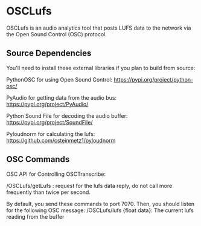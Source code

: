 # OSCLufs
OSCLufs is an audio analytics tool that posts LUFS data to the network via the Open Sound Control (OSC) protocol. 

## Source Dependencies
You'll need to install these external libraries if you plan to build from source:

PythonOSC for using Open Sound Control: https://pypi.org/project/python-osc/

PyAudio for getting data from the audio bus: https://pypi.org/project/PyAudio/

Python Sound File for decoding the audio buffer: https://pypi.org/project/SoundFile/

Pyloudnorm for calculating the lufs: https://github.com/csteinmetz1/pyloudnorm

## OSC Commands

OSC API for Controlling OSCTranscribe:

/OSCLufs/getLufs : request for the lufs data reply, do not call more frequently than twice per second. 

By default, you send these commands to port 7070. Then, you should listen for the following OSC message:
/OSCLufs/lufs {float data}: The current lufs reading from the buffer
